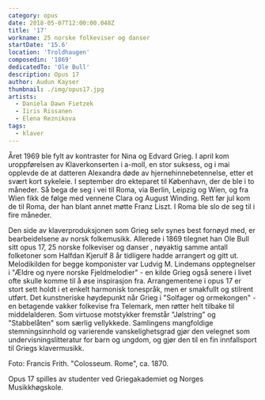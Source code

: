 ```yaml
---
category: opus
date: 2018-05-07T12:00:00.048Z
title: '17'
workname: 25 norske folkeviser og danser
startDate: '15.6'
location: 'Troldhaugen'
composedin: '1869'
dedicatedTo: 'Ole Bull'
description: Opus 17
author: Audun Kayser
thumbnail: ./img/opus17.jpg
artists:
  - Daniela Dawn Fietzek
  - Iiris Rissanen
  - Elena Reznikova
tags:
  - klaver
---
```


Året 1969 ble fylt av kontraster for Nina og Edvard Grieg. I april kom uroppførelsen av Klaverkonserten i a-moll, en stor suksess, og i mai opplevde de at datteren Alexandra døde av hjernehinnebetennelse, etter et svært kort sykeleie.
I september dro ekteparet til København, der de ble i to måneder. Så bega de seg i vei til Roma, via Berlin, Leipzig og Wien, og fra Wien fikk de følge med vennene Clara og August Winding. Rett før jul kom de til Roma, der han blant annet møtte Franz Liszt.
I Roma ble slo de seg til i fire måneder.

Den side av klaverproduksjonen som Grieg selv synes best fornøyd med, er bearbeidelsene av norsk folkemusikk. Allerede i 1869 tilegnet han Ole Bull sitt opus 17, 25 norske folkeviser og danser , nøyaktig samme antall folketoner som Halfdan Kjerulf 8 år tidligere hadde arrangert og gitt ut. Melodikilden for begge komponister var Ludvig M. Lindemans opptegnelser i "Ældre og nyere norske Fjeldmelodier" - en kilde Grieg også senere i livet ofte skulle komme til å øse inspirasjon fra. Arrangementene i opus 17 er stort sett holdt i et enkelt harmonisk tonespråk, men er smakfullt og stilrent utført. Det kunstneriske høydepunkt når Grieg i "Solfager og ormekongen" - en betagende vakker folkevise fra Telemark, men røtter helt tilbake til middelalderen. Som virtuose motstykker fremstår "Jølstring" og "Stabbelåten" som særlig vellykkede. Samlingens mangfoldige stemningsinnhold og varierende vanskelighetsgrad gjør den velegnet som undervisningslitteratur for barn og ungdom, og gjør den til en fin innfallsport til Griegs klavermusikk.

Foto: Francis Frith. "Colosseum. Rome", ca. 1870.

Opus 17 spilles av studenter ved Griegakademiet og Norges Musikkhøgskole.
